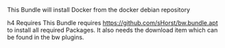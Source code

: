 This Bundle will install Docker from the docker debian repository

h4 Requires
This Bundle requires https://github.com/sHorst/bw.bundle.apt to install all required Packages. It also needs the download item which can be found in the bw plugins.

